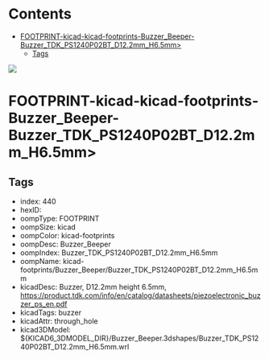 



Contents
========

* [FOOTPRINT-kicad-kicad-footprints-Buzzer_Beeper-Buzzer_TDK_PS1240P02BT_D12.2mm_H6.5mm>](#footprint-kicad-kicad-footprints-buzzer_beeper-buzzer_tdk_ps1240p02bt_d122mm_h65mm)
	* [Tags](#tags)
  
![][im]
# FOOTPRINT-kicad-kicad-footprints-Buzzer_Beeper-Buzzer_TDK_PS1240P02BT_D12.2mm_H6.5mm>

## Tags

- index: 440
- hexID: 
- oompType: FOOTPRINT
- oompSize: kicad
- oompColor: kicad-footprints
- oompDesc: Buzzer_Beeper
- oompIndex: Buzzer_TDK_PS1240P02BT_D12.2mm_H6.5mm
- oompName: kicad-footprints/Buzzer_Beeper/Buzzer_TDK_PS1240P02BT_D12.2mm_H6.5mm
- kicadDesc: Buzzer, D12.2mm height 6.5mm, https://product.tdk.com/info/en/catalog/datasheets/piezoelectronic_buzzer_ps_en.pdf
- kicadTags: buzzer
- kicadAttr: through_hole
- kicad3DModel: ${KICAD6_3DMODEL_DIR}/Buzzer_Beeper.3dshapes/Buzzer_TDK_PS1240P02BT_D12.2mm_H6.5mm.wrl



[im]: image.png
